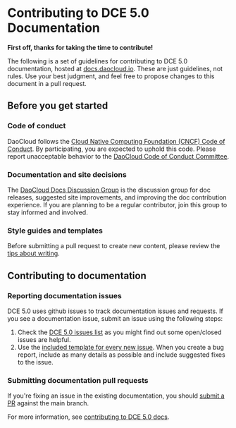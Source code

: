 # Contributing to DCE 5.0 Documentation

**First off, thanks for taking the time to contribute!**

The following is a set of guidelines for contributing to DCE 5.0 documentation,
hosted at [docs.daocloud.io](https://docs.daocloud.io/).
These are just guidelines, not rules. Use your best judgment,
and feel free to propose changes to this document in a pull request.

## Before you get started

### Code of conduct

DaoCloud follows the
[Cloud Native Computing Foundation (CNCF) Code of Conduct](https://github.com/cncf/foundation/blob/main/code-of-conduct.md).
By participating, you are expected to uphold this code. Please report unacceptable behavior to the
[DaoCloud Code of Conduct Committee](https://github.com/DaoCloud/DaoCloud-docs/issues).

### Documentation and site decisions

The [DaoCloud Docs Discussion Group](https://github.com/DaoCloud/DaoCloud-docs/discussions)
is the discussion group for doc releases, suggested site improvements, and improving the doc
contribution experience. If you are planning to be a regular contributor, join this group to
stay informed and involved.

### Style guides and templates

Before submitting a pull request to create new content, please review the
[tips about writing](./README.md##tips-about-writing).

## Contributing to documentation

### Reporting documentation issues

DCE 5.0 uses github issues to track documentation issues and requests.
If you see a documentation issue, submit an issue using the following steps:

1. Check the [DCE 5.0 issues list](https://github.com/DaoCloud/DaoCloud-docs/issues)
   as you might find out some open/closed issues are helpful.
2. Use the [included template for every new issue](https://github.com/DaoCloud/DaoCloud-docs/issues/new/choose).
   When you create a bug report, include as many details as possible and include suggested fixes to the issue.

### Submitting documentation pull requests

If you're fixing an issue in the existing documentation,
you should [submit a PR]((https://github.com/DaoCloud/DaoCloud-docs/pulls).) against the main branch.

For more information, see [contributing to DCE 5.0 docs](./README.md).
